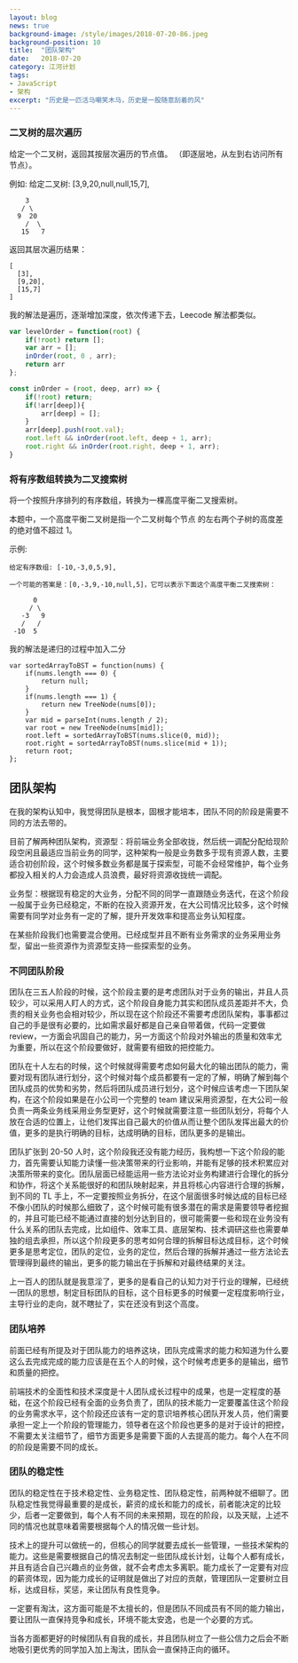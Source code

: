 ```yaml
---
layout: blog
news: true
background-image: /style/images/2018-07-20-86.jpeg
background-position: 10
title:  "团队架构"
date:   2018-07-20
category: 江河计划
tags:
- JavaScript
- 架构
excerpt: "历史是一匹活马嘲笑木马，历史是一股随意刮着的风"
---
```


### 二叉树的层次遍历

给定一个二叉树，返回其按层次遍历的节点值。 （即逐层地，从左到右访问所有节点）。

例如:
给定二叉树: [3,9,20,null,null,15,7],
```
    3
   / \
  9  20
    /  \
   15   7
```
返回其层次遍历结果：
```
[
  [3],
  [9,20],
  [15,7]
]
```
我的解法是遍历，逐渐增加深度，依次传递下去，Leecode 解法都类似。
``` javascript
var levelOrder = function(root) {
    if(!root) return [];
    var arr = [];
    inOrder(root, 0 , arr);
    return arr
};

const inOrder = (root, deep, arr) => {
    if(!root) return;
    if(!arr[deep]){
        arr[deep] = [];
    }
    arr[deep].push(root.val);
    root.left && inOrder(root.left, deep + 1, arr);
    root.right && inOrder(root.right, deep + 1, arr);
}
```

### 将有序数组转换为二叉搜索树
将一个按照升序排列的有序数组，转换为一棵高度平衡二叉搜索树。

本题中，一个高度平衡二叉树是指一个二叉树每个节点 的左右两个子树的高度差的绝对值不超过 1。

示例:
```
给定有序数组: [-10,-3,0,5,9],

一个可能的答案是：[0,-3,9,-10,null,5]，它可以表示下面这个高度平衡二叉搜索树：

      0
     / \
   -3   9
   /   /
 -10  5
```
我的解法是递归的过程中加入二分
```
var sortedArrayToBST = function(nums) {
    if(nums.length === 0) {
        return null;
    }
    if(nums.length === 1) {
        return new TreeNode(nums[0]);
    }
    var mid = parseInt(nums.length / 2);
    var root = new TreeNode(nums[mid]);
    root.left = sortedArrayToBST(nums.slice(0, mid));
    root.right = sortedArrayToBST(nums.slice(mid + 1));
    return root;
};
```

## 团队架构

在我的架构认知中，我觉得团队是根本，固根才能培本，团队不同的阶段是需要不同的方法去带的。

目前了解两种团队架构，资源型：将前端业务全部收拢，然后统一调配分配给现阶段空闲且最适应当前业务的同学，这种架构一般是业务数多于现有资源人数，主要适合初创阶段，这个时候多数业务都是属于探索型，可能不会经常维护，每个业务都投入相关的人力会造成人员浪费，最好将资源收拢统一调配。

业务型：根据现有稳定的大业务，分配不同的同学一直跟随业务迭代，在这个阶段一般属于业务已经稳定，不断的在投入资源开发，在大公司情况比较多，这个时候需要有同学对业务有一定的了解，提升开发效率和提高业务认知程度。

在某些阶段我们也需要混合使用。已经成型并且不断有业务需求的业务采用业务型，留出一些资源作为资源型支持一些探索型的业务。

### 不同团队阶段

团队在三五人阶段的时候，这个阶段主要的是考虑团队对于业务的输出，并且人员较少，可以采用人盯人的方式，这个阶段自身能力其实和团队成员差距并不大，负责的相关业务也会相对较少，所以现在这个阶段还不需要考虑团队架构，事事都过自己的手是很有必要的，比如需求最好都是自己亲自带着做，代码一定要做 review，一方面会巩固自己的能力，另一方面这个阶段对外输出的质量和效率尤为重要，所以在这个阶段要做好，就需要有细致的把控能力。

团队在十人左右的时候，这个时候就得需要考虑如何最大化的输出团队的能力，需要对现有团队进行划分，这个时候对每个成员都要有一定的了解，明确了解到每个团队成员的优势和劣势，然后将团队成员进行划分，这个时候应该考虑一下团队架构，在这个阶段如果是在小公司一个完整的 team 建议采用资源型，在大公司一般负责一两条业务线采用业务型更好，这个时候就需要注意一些团队划分，将每个人放在合适的位置上，让他们发挥出自己最大的价值从而让整个团队发挥出最大的价值，更多的是执行明确的目标，达成明确的目标，团队更多的是输出。

团队扩张到 20-50 人时，这个阶段我还没有能力经历，我构想一下这个阶段的能力，首先需要认知能力读懂一些决策带来的行业影响，并能有足够的技术积累应对决策所带来的变化。团队层面已经能运用一些方法论对业务构建进行合理化的拆分和协作，将这个关系能很好的和团队映射起来，并且将核心内容进行合理的拆解，到不同的 TL 手上，不一定要按照业务拆分，在这个层面很多时候达成的目标已经不像小团队的时候那么细致了，这个时候可能有很多潜在的需求是需要领导者挖掘的，并且可能已经不能通过直接的划分达到目的，很可能需要一些和现在业务没有什么关系的团队去完成，比如组件、效率工具、底层架构、技术调研这些也需要单独的组去承担，所以这个阶段更多的思考如何合理的拆解目标达成目标，这个时候更多是思考定位，团队的定位，业务的定位，然后合理的拆解并通过一些方法论去管理得到最终的输出，更多的能力输出在于拆解和对最终结果的关注。

上一百人的团队就是我意淫了，更多的是看自己的认知力对于行业的理解，已经统一团队的思想，制定目标团队的目标，这个目标更多的时候要一定程度影响行业，主导行业的走向，就不瞎扯了，实在还没有到这个高度。

### 团队培养

前面已经有所提及对于团队能力的培养这块，团队完成需求的能力和知道为什么要这么去完成完成的能力应该是在五个人的时候，这个时候考虑更多的是输出，细节和质量的把控。

前端技术的全面性和技术深度是十人团队成长过程中的成果，也是一定程度的基础，在这个阶段已经有全面的业务负责了，团队的技术能力一定要覆盖住这个阶段的业务需求水平，这个阶段还应该有一定的意识培养核心团队开发人员，他们需要承担一定上一个阶段的管理能力，领导者在这个阶段也更多的是对于设计的把控，不需要太关注细节了，细节方面更多是需要下面的人去提高的能力。每个人在不同的阶段是需要不同的成长。

### 团队的稳定性

团队的稳定性在于技术稳定性、业务稳定性、团队稳定性，前两种就不细聊了。团队稳定性我觉得最重要的是成长，薪资的成长和能力的成长，前者能决定的比较少，后者一定要做到，每个人有不同的未来预期，现在的阶段，以及天赋，上述不同的情况也就意味着需要根据每个人的情况做一些计划。

技术上的提升可以做统一的，但核心的同学就要去成长一些管理，一些技术架构的能力。这些是需要根据自己的情况去制定一些团队成长计划，让每个人都有成长，并且有适合自己兴趣点的业务做，就不会考虑太多离职。能力成长了一定要有对应的薪资体现，因为能力成长的证明就是做出了对应的贡献，管理团队一定要树立目标，达成目标，奖惩，来让团队有良性竞争。

一定要有淘汰，这方面可能是不太擅长的，但是团队不同成员有不同的能力输出，要让团队一直保持竞争和成长，环境不能太安逸，也是一个必要的方式。

当各方面都更好的时候团队有自我的成长，并且团队树立了一些公信力之后会不断地吸引更优秀的同学加入加上淘汰，团队会一直保持正向的循环。